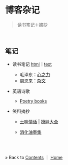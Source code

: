 # 博客杂记

> 读书笔记＋摘抄

<br/><a id="toc" name="toc"></a>
## 笔记

  * 读书笔记 [html](mynotes.html)｜[text](mynotes.txt)

    - 毛泽东：[心之力](mao-xin.html)
    - 周恩来：[杂文](zhou.html)

  * 英语诗歌

    - [Poetry books](./poetry-books.md)

  * 笑料摘抄

    - [土味情话](mylines.html#qinghua) |
      [撩妹大全](mylines.html#liaomei)

    - [消化油墨集](../books/消化油墨集.epub)


<p><br/><br/></p>

&raquo; Back to <a href="#toc">Contents</a> ｜ [Home](../README.md)
